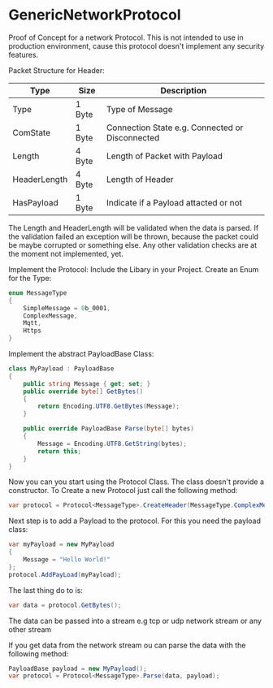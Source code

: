 # GenericNetworkProtocol

Proof of Concept for a network Protocol. This is not intended to use in production environment, cause this protocol doesn't implement any security features.

Packet Structure for Header:

Type | Size | Description
------------ | ------------- | -------------
Type | 1 Byte | Type of Message
ComState | 1 Byte | Connection State e.g. Connected or Disconnected
Length | 4 Byte | Length of Packet with Payload
HeaderLength | 4 Byte | Length of Header
HasPayload | 1 Byte | Indicate if a Payload attacted or not

The Length and HeaderLength will be validated when the data is parsed. If the validation failed an exception will be thrown, 
because the packet could be maybe corrupted or something else. Any other validation checks are at the moment not implemented, yet.

Implement the Protocol:
Include the Libary in your Project. Create an Enum for the Type:
```csharp
enum MessageType 
{
    SimpleMessage = 0b_0001,
    ComplexMessage,
    Mqtt,
    Https
}
```

Implement the abstract PayloadBase Class:
```csharp
class MyPayload : PayloadBase
{
    public string Message { get; set; }
    public override byte[] GetBytes()
    {
        return Encoding.UTF8.GetBytes(Message);
    }

    public override PayloadBase Parse(byte[] bytes)
    {
        Message = Encoding.UTF8.GetString(bytes);
        return this;
    }
}
```

Now you can you start using the Protocol Class. The class doesn't provide a constructor. To Create a new Protocol just call the following method:
```csharp
var protocol = Protocol<MessageType>.CreateHeader(MessageType.ComplexMessage, ComState.Connect);
```

Next step is to add a Payload to the protocol. For this you need the payload class:
```csharp
var myPayload = new MyPayload
{
    Message = "Hello World!"
};
protocol.AddPayLoad(myPayload);
```

The last thing do to is:
```csharp
var data = protocol.GetBytes();
```
The data can be passed into a stream e.g tcp or udp network stream or any other stream

If you get data from the network stream ou can parse the data with the following method:
```csharp
PayloadBase payload = new MyPayload();
var protocol = Protocol<MessageType>.Parse(data, payload);
```
